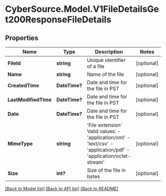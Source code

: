 # CyberSource.Model.V1FileDetailsGet200ResponseFileDetails
## Properties

Name | Type | Description | Notes
------------ | ------------- | ------------- | -------------
**FileId** | **string** | Unique identifier of a file | [optional] 
**Name** | **string** | Name of the file | [optional] 
**CreatedTime** | **DateTime?** | Date and time for the file in PST | [optional] 
**LastModifiedTime** | **DateTime?** | Date and time for the file in PST | [optional] 
**Date** | **DateTime?** | Date and time for the file in PST | [optional] 
**MimeType** | **string** | &#39;File extension&#39;  Valid values: - &#39;application/xml&#39; - &#39;text/csv&#39; - &#39;application/pdf&#39; - &#39;application/octet-stream&#39;  | [optional] 
**Size** | **int?** | Size of the file in bytes | [optional] 

[[Back to Model list]](../README.md#documentation-for-models) [[Back to API list]](../README.md#documentation-for-api-endpoints) [[Back to README]](../README.md)

